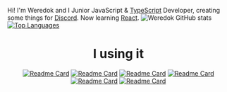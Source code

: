  Hi! I'm Weredok and I Junior JavaScript & [TypeScript](https://typescriptlang.org) Developer, creating some things for [Discord](https://discord.com). Now learning [React](https://reactjs.org).
![Weredok GitHub stats](https://github-readme-stats-weredok.vercel.app/api?username=weredok&count_private=true&show_icons=true&bg_color=000000,0200a5,a50003)
[![Top Languages](https://github-readme-stats-weredok.vercel.app/api/top-langs/?username=weredok&theme=transparent&card_height=300&layout=compact&bg_color=000000,000000,000000)](https://github.com/anuraghazra/github-readme-stats)
 
<div align="center">
  

<h1 align="center">I using it</h1>

<div align="center">
  
[![Readme Card](https://github-readme-stats-weredok.vercel.app/api/pin/?username=discordjs&repo=discord.js&theme=transparent)](https://github.com/discordjs/discord.js)
[![Readme Card](https://github-readme-stats-weredok.vercel.app/api/pin/?username=discordjs&repo=discord-api-types&theme=transparent)](https://github.com/discordjs/discord-api-types)
[![Readme Card](https://github-readme-stats-weredok.vercel.app/api/pin/?username=microsoft&repo=typescript&theme=transparent)](https://github.com/microsoft/typescript)
  [![Readme Card](https://github-readme-stats-weredok.vercel.app/api/pin/?username=nitreojs&repo=puregram&theme=transparent)](https://github.com/anuraghazra/github-readme-stats)
 [![Readme Card](https://github-readme-stats-weredok.vercel.app/api/pin/?username=discordx-ts&repo=discordx&theme=transparent)](https://github.com/discordx-ts/discordx)
  [![Readme Card](https://github-readme-stats-weredok.vercel.app/api/pin/?username=axios&repo=axios&theme=transparent)](https://github.com/anuraghazra/github-readme-stats)
